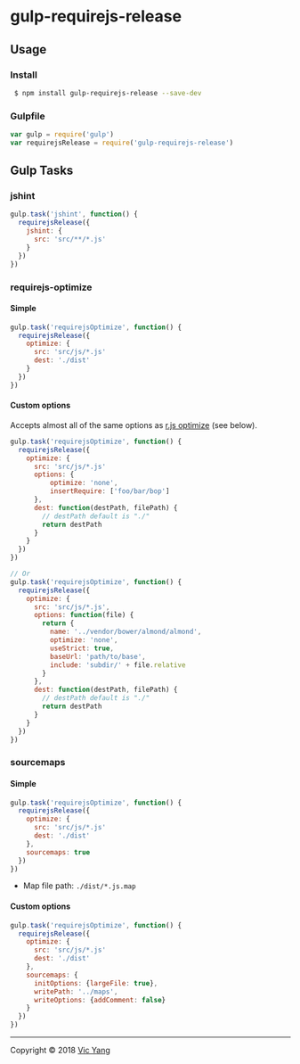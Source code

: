 # gulp-requirejs-release

## Usage

### Install

```bash
 $ npm install gulp-requirejs-release --save-dev
```

### Gulpfile

```js
var gulp = require('gulp')
var requirejsRelease = require('gulp-requirejs-release')
```

## Gulp Tasks

### jshint

```js
gulp.task('jshint', function() {
  requirejsRelease({
    jshint: {
      src: 'src/**/*.js'
    }
  })
})
```

### requirejs-optimize

#### Simple

```js
gulp.task('requirejsOptimize', function() {
  requirejsRelease({
    optimize: {
      src: 'src/js/*.js'
      dest: './dist'
    }
  })
})
```

#### Custom options

Accepts almost all of the same options as [r.js optimize](https://github.com/requirejs/r.js/blob/master/build/example.build.js) (see below).

```js
gulp.task('requirejsOptimize', function() {
  requirejsRelease({
    optimize: {
      src: 'src/js/*.js'
      options: {
          optimize: 'none',
          insertRequire: ['foo/bar/bop']
      },
      dest: function(destPath, filePath) {
        // destPath default is "./"
        return destPath
      }
    }
  })
})

// Or
gulp.task('requirejsOptimize', function() {
  requirejsRelease({
    optimize: {
      src: 'src/js/*.js',
      options: function(file) {
        return {
          name: '../vendor/bower/almond/almond',
          optimize: 'none',
          useStrict: true,
          baseUrl: 'path/to/base',
          include: 'subdir/' + file.relative
        }
      },
      dest: function(destPath, filePath) {
        // destPath default is "./"
        return destPath
      }
    }
  })
})
```

### sourcemaps

#### Simple

```js
gulp.task('requirejsOptimize', function() {
  requirejsRelease({
    optimize: {
      src: 'src/js/*.js'
      dest: './dist'
    },
    sourcemaps: true
  })
})
```

* Map file path: `./dist/*.js.map`

#### Custom options

```js
gulp.task('requirejsOptimize', function() {
  requirejsRelease({
    optimize: {
      src: 'src/js/*.js'
      dest: './dist'
    },
    sourcemaps: {
      initOptions: {largeFile: true},
      writePath: '../maps',
      writeOptions: {addComment: false}
    }
  })
})
```

---

Copyright © 2018 [Vic Yang](https://github.com/yijian002)